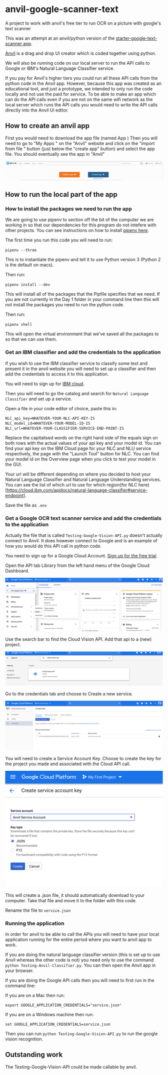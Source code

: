 # anvil-google-scanner-text
A project to work with anvil's free tier to run OCR on a picture with google's text scanner

This was an attempt at an anvil/python version of the [starter-google-text-scanner app](https://github.com/millisande/starter-google-text-scanner).

[Anvil](https://anvil.works/?utm_expid=97990206-5.gXkeODHgSXWSbT--IBAoUQ.0&utm_referrer=https%3A%2F%2Fwww.google.com%2F) is a drag and drop UI creator which is coded together using python.

We will also be running code on our local server to run the API calls to Google or IBM's Natural Language Classifier service.

If you pay for Anvil's higher tiers you could run all these API calls from the python code in the Anvil app. However, because this app was created as an educational tool, and just a prototype, we intended to only run the code locally and not use the paid for service. To be able to make an app which can do the API calls even if you are not on the same wifi network as the local server which runs the API calls you would need to write the API calls directly into the Anvil UI editor.

## How to create an anvil app

First you would need to download the app file (named App ) 
Then you will need to go to "My Apps " on the "Anvil" website and click on the "import from file " button (just below the "create app" button) and select the app file.
You should eventually see the app in "Anvil" 

!["Import .yaml file "](/readme-images/import-app-sc.png "Import .yaml file")

## How to run the local part of the app

### How to install the packages we need to run the app

We are going to use pipenv to section off the bit of the computer we are working in so that our dependencies for this program do not intefere with other projects. You can see instructions on how to install [pipenv here](https://pypi.org/project/pipenv/).

The first time you run this code you will need to run:

`pipenv --three`

This is to instantiate the pipenv and tell it to use Python version 3 (Python 2 is the default on macs).

Then run:

`pipenv install --dev`

This will install all of the packages that the Pipfile specifies that we need. If you are not currently in the Day 1 folder in your command line then this will not install the packages you need to run the python code.

Then run:


`pipenv shell`

This will open the virtual environment that we've saved all the packages to so that we can use them.

### Get an IBM classifier and add the credentials to the application

If you wish to use the IBM classifier service to classify some text and present it in the anvil website you will need to set up a classifier and then add the credentials to access it to this application.


You will need to sign up for [IBM cloud](cloud.ibm.com).

Then you will need to go the catalog and search for `Natural Language Classifier` and set up a service. 

Open a file in your code editor of choice, paste this in:

```
NLC_api_key=WHATEVER-YOUR-NLC-API-KEY-IS
NLC_model_id=WHATEVER-YOUR-MODEL-ID-IS
NLC_url=WHATEVER-YOUR-CLASSIFIER-SERVICE-END-POINT-IS
```

Replace the capitalised words on the right hand side of the equals sign on both rows with the actual values of your api key and your model id. You can find your api key on the IBM Cloud page for your NLC and NLU service respectively, the page with the "Launch Tool" button for NLC. You can find your model id on the Overview page when you click to test your model in the GUI.

Your url will be different depending on where you decided to host your Natural Language Classifier and Natural Language Understanding services. You can see the list of which url to use for which region(for NLC here)[https://cloud.ibm.com/apidocs/natural-language-classifier#service-endpoint].

Save the file as `.env`

### Get a Google OCR text scanner service and add the credentials to the application

Actually the file that is called `Testing-Google-Vision-API.py` doesn't actually connect to Anvil. It does however connect to Google and is an example of how you would do this API call in python code.

You need to sign up for a Google Cloud Account. [Sign up for the free trial](https://cloud.google.com/free/docs/gcp-free-tier).

Open the API tab Library from the left hand menu of the Google Cloud Dashboard.

![Open API Library](/readme-images/look-for-API.png "Open API Library")

Use the search bar to find the Cloud Vision API. Add that api to a (new) project.

![Find Cloud Vision API](/readme-images/find-cloud-API.png "Find Cloud Vision")

Go to the credentials tab and choose to Create a new service.

![Set up new credentials](/readme-images/API-credentials-page.png "Set up new credentials")

You will need to create a Service Account Key. Choose to create the key for the project you made and associated with the Cloud API call.

![Create service key](/readme-images/create-service-key.png "Create service key")

This will create a .json file, it should automatically download to your computer. Take that file and move it to the folder with this code.

Rename the file to `service.json`

### Running the application

In order for anvil to be able to call the APIs you will need to have your local application running for the entire period where you want to anvil app to work.

If you are doing the natural language classifier version (this is set up to use Anvil whereas the other code is not) you need only to use the command `python Testing-Anvil-Classifier.py`. You can then open the Anvil app in your browser.

If you are doing the Google API calls then you will need to first run in the command line:

If you are on a Mac then run:

```
export GOOGLE_APPLICATION_CREDENTIALS="service.json"
```

If you are on a Windows machine then run:

```
set GOOGLE_APPLICATION_CREDENTIALS=service.json
```

Then you can run `python Testing-Google-Vision-API.py` to run the google vision recognition.

## Outstanding work

The Testing-Google-Vision-API could be made callable by anvil.
